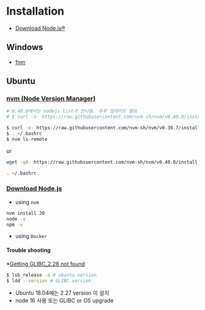 # Installation

* [Download Node.js®](https://nodejs.org/en/download/prebuilt-installer/current)

## Windows

* [fnm](./fnm.md)

## Ubuntu

### [nvm (Node Version Manager)](https://github.com/nvm-sh/nvm)

```bash
# 0.40.0에서는 nodejs list가 안나옴. 추후 업데이트 필요
# $ curl -o- https://raw.githubusercontent.com/nvm-sh/nvm/v0.40.0/install.sh | bash

$ curl -o- https://raw.githubusercontent.com/nvm-sh/nvm/v0.39.7/install.sh | bash
$ . ~/.bashrc
$ nvm ls-remote
```
or 

```bash
wget -q0- https://raw.githubsuercontent.com/nvm-sh/nvm/v0.40.0/install.sh | bash

. ~/.bashrc
```


### [Download Node.js](https://nodejs.org/en/download/package-manager)
* using `nvm`

```bash
nvm install 20
node -v
npm -v
```


* using `Docker`


#### Trouble shooting
*[Getting GLIBC_2.28 not found](https://stackoverflow.com/questions/72921215/getting-glibc-2-28-not-found)

```bash
$ lsb_release -a # ubuntu version
$ ldd --version # GLIBC version 
```

* Ubuntu 18.04에는 2.27 version 이 설치
* node 16 사용 또는 GLIBC or OS upgrade
